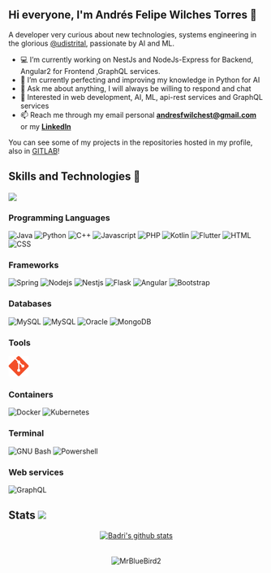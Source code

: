 ## Hi everyone, I'm Andr&eacute;s Felipe Wilches Torres  👋 

A developer very curious about new technologies, systems engineering in the glorious [@udistrital](https://github.com/udistrital), passionate by AI and ML.

- 💻 I’m currently working on NestJs and NodeJs-Express for Backend, Angular2 for Frontend ,GraphQL services.
- 🤖 I’m currently perfecting and improving my knowledge in Python for AI
- 💬 Ask me about anything, I will always be willing to respond and chat
- 👀 Interested in web development, AI, ML, api-rest services and GraphQL services
- 📫 Reach me through my email personal **andresfwilchest@gmail.com** or my [**Linkedln**](https://www.linkedin.com/in/andres-felipe-wilches-torres-7956b3190/)

You can see some of my projects in the repositories hosted in my profile, also in <a href="https://gitlab.com/AndresFWilT">GITLAB</a>!
<br>

## Skills and Technologies 🔧
 <a href="https://github.com/anuraghazra/github-readme-stats"><img align="center" src="https://github-readme-stats.vercel.app/api/top-langs/?username=AndresFWilT&layout=compact&theme=buefy&hide_border=true" /></a> 
### Programming Languages
<img alt="Java" src="https://img.shields.io/badge/Java-%23DC322F.svg?&style=for-the-badge&logo=openjdk&logoColor=white"/> <img alt="Python" src="https://img.shields.io/badge/Python-%2300599C.svg?&style=for-the-badge&logo=python&logoColor=yellow"/> <img alt="C++" src="https://img.shields.io/badge/C++%20-%2300599C.svg?&style=for-the-badge&logo=c%2B%2B&logoColor=white"/> <img alt="Javascript" src="https://img.shields.io/badge/javascript%20-%23323330.svg?&style=for-the-badge&logo=javascript&logoColor=yellow"/> <img alt="PHP" src="https://img.shields.io/badge/PHP-%23563D7C.svg?&style=for-the-badge&logo=php&logoColor=white"/> <img alt="Kotlin" src="https://img.shields.io/badge/Kotlin-%2300599C.svg?&style=for-the-badge&logo=kotlin&logoColor=orange"/> <img alt="Flutter" src="https://img.shields.io/badge/Flutter-00aae4?style=for-the-badge&logo=flutter&logoColor=white"/> <img alt="HTML" src="https://img.shields.io/badge/-HTML-CA4245?&style=for-the-badge&logo=HTML5&logoColor=white"/> <img alt="CSS" src="https://img.shields.io/badge/-CSS-61DAFB?&style=for-the-badge&logo=css3&logoColor=blue"/>
<br>
### Frameworks
<img alt="Spring" src="https://img.shields.io/badge/Spring%20-%236DB33F.svg?&style=for-the-badge&logo=spring&logoColor=white"/> <img alt="Nodejs" src="https://img.shields.io/badge/Node.js-43853D?style=for-the-badge&logo=node.js&logoColor=white"> <img alt="Nestjs" src="https://img.shields.io/badge/Nestjs-000000?style=for-the-badge&logo=nestjs&logoColor=D5174E"/> <img alt="Flask" src="https://img.shields.io/badge/Flask-ffffff?style=for-the-badge&logo=flask&logoColor=black"> <img alt="Angular" src="https://img.shields.io/badge/Angular%20-%23DD0031.svg?&style=for-the-badge&logo=angular&logoColor=white"/> <img alt="Bootstrap" src="https://img.shields.io/badge/bootstrap%20-%23563D7C.svg?&style=for-the-badge&logo=bootstrap&logoColor=white"/> 

### Databases 
<img alt="MySQL" src="https://img.shields.io/badge/mysql-%230175C2.svg?&style=for-the-badge&logo=mysql&logoColor=white"/> <img alt="MySQL" src="https://img.shields.io/badge/PostgreSQL-%fdfefe.svg?&style=for-the-badge&logo=PostgreSQL&logoColor=black"/>
<img alt="Oracle" src="https://img.shields.io/badge/Oracle-CE0000?&style=for-the-badge&logo=Oracle&logoColor=white"/>
<img alt="MongoDB" src="https://img.shields.io/badge/MongoDB-4EA94B?style=for-the-badge&logo=mongodb&logoColor=white"/>

### Tools
<a href="https://git-scm.com/" target="_blank"> <img src="https://raw.githubusercontent.com/devicons/devicon/master/icons/git/git-original.svg" alt="git" width="40" height="40"/> </a> 

### Containers
<img alt="Docker" src ="https://img.shields.io/badge/Docker-0db7ed?style=for-the-badge&logo=docker&logoColor=white"/> <img alt="Kubernetes" src="https://img.shields.io/badge/Kubernetes-000000?style=for-the-badge&logo=kubernetes&logoColor=white"/>

### Terminal
<img alt="GNU Bash" src="https://img.shields.io/badge/GNU-Bash-000000?style=for-the-badge&logo=GNU%20bash&logoColor=orange"/> <img alt="Powershell" src="https://img.shields.io/badge/Powershell-012456?style=for-the-badge&logo=powershell&logoColor=white">

### Web services
<img alt="GraphQL" src="https://img.shields.io/badge/Graphql-000000?style=for-the-badge&logo=graphql&logoColor=white">

## Stats <img src="https://media.giphy.com/media/iY8CRBdQXODJSCERIr/giphy.gif" width="30px">&nbsp; 
<div align="center">
   <a href="https://github.com/AndresFWilT/github-readme-stats">
     <img align="center" src="https://github-readme-stats.anuraghazra1.vercel.app/api?username=AndresFWilT&show_icons=true&include_all_commits=true&theme=one-dark"                 alt="Badri's github stats" />
   </a>
   <br />
   <br />
   <p align="center">
     <img align="center" height="200em" src="https://github-readme-streak-stats.herokuapp.com/?user=AndresFWilT&theme=light" alt="MrBlueBird2" />
   </p>
<div/>
